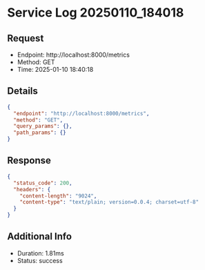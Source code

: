 # Service Log 20250110_184018

## Request
- Endpoint: http://localhost:8000/metrics
- Method: GET
- Time: 2025-01-10 18:40:18

## Details
```json
{
  "endpoint": "http://localhost:8000/metrics",
  "method": "GET",
  "query_params": {},
  "path_params": {}
}
```

## Response
```json
{
  "status_code": 200,
  "headers": {
    "content-length": "9024",
    "content-type": "text/plain; version=0.0.4; charset=utf-8"
  }
}
```

## Additional Info
- Duration: 1.81ms
- Status: success
